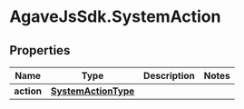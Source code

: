 # AgaveJsSdk.SystemAction

## Properties
Name | Type | Description | Notes
------------ | ------------- | ------------- | -------------
**action** | [**SystemActionType**](SystemActionType.md) |  | 


